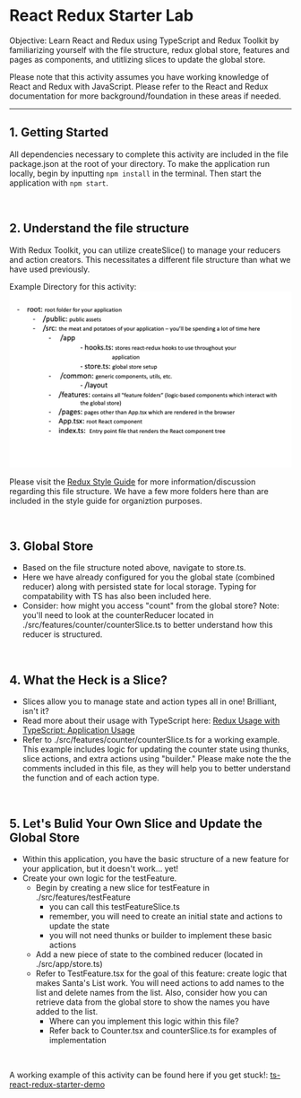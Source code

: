 # React Redux Starter Lab

Objective: Learn React and Redux using TypeScript and Redux Toolkit by familiarizing yourself with the file structure, redux global store, features and pages as components, and utitlizing slices to update the global store.

Please note that this activity assumes you have working knowledge of React and Redux with JavaScript. Please refer to the React and Redux documentation for more background/foundation in these areas if needed.

---

## 1. Getting Started

All dependencies necessary to complete this activity are included in the file package.json at the root of your directory. To make the application run locally, begin by inputting `npm install` in the terminal. Then start the application with `npm start`.

<br>

## 2. Understand the file structure

With Redux Toolkit, you can utilize createSlice() to manage your reducers and action creators. This necessitates a different file structure than what we have used previously. 

Example Directory for this activity:
![file structure](./public/images/react-redux-file-structure.png)

Please visit the [Redux Style Guide](https://redux.js.org/style-guide/style-guide#structure-files-as-feature-folders-with-single-file-logic) for more information/discussion regarding this file structure. We have a few more folders here than are included in the style guide for organiztion purposes.

<br>

## 3. Global Store
- Based on the file structure noted above, navigate to store.ts.
- Here we have already configured for you the global state (combined reducer) along with persisted state for local storage. Typing for compatability with TS has also been included here. 
- Consider: how might you access "count" from the global store? Note: you'll need to look at the counterReducer located in ./src/features/counter/counterSlice.ts to better understand how this reducer is structured.

<br>

## 4. What the Heck is a Slice?
- Slices allow you to manage state and action types all in one! Brilliant, isn't it?
- Read more about their usage with TypeScript here: [Redux Usage with TypeScript: Application Usage](https://redux.js.org/style-guide/style-guide#structure-files-as-feature-folders-with-single-file-logic)
- Refer to ./src/features/counter/counterSlice.ts for a working example. This example includes logic for updating the counter state using thunks, slice actions, and extra actions using "builder." Please make note the the comments included in this file, as they will help you to better understand the function and of each action type.

<br>

## 5. Let's Bulid Your Own Slice and Update the Global Store
- Within this application, you have the basic structure of a new feature for your application, but it doesn't work... yet!
- Create your own logic for the testFeature.
    - Begin by creating a new slice for testFeature in ./src/features/testFeature
        - you can call this testFeatureSlice.ts
        - remember, you will need to create an initial state and actions to update the state
        - you will not need thunks or builder to implement these basic actions
    - Add a new piece of state to the combined reducer (located in ./src/app/store.ts)
    - Refer to TestFeature.tsx for the goal of this feature: create logic that makes Santa's List work. You will need actions to add names to the list and delete names from the list. Also, consider how you can retrieve data from the global store to show the names you have added to the list.
        - Where can you implement this logic within this file?
        - Refer back to Counter.tsx and counterSlice.ts for examples of implementation

<br>

A working example of this activity can be found here if you get stuck!: [ts-react-redux-starter-demo](https://github.com/v-walker/ts-react-redux-starter-demo/blob/main/src/features/testFeature/TestFeature.tsx)